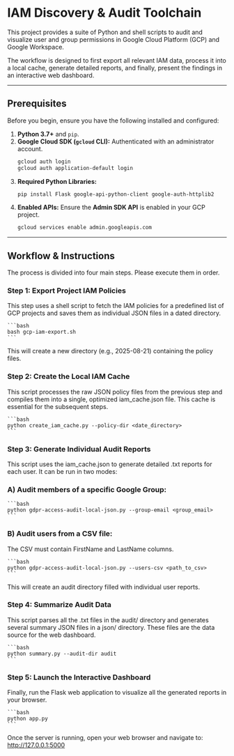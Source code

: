 # IAM Discovery & Audit Toolchain

This project provides a suite of Python and shell scripts to audit and visualize user and group permissions in Google Cloud Platform (GCP) and Google Workspace.

The workflow is designed to first export all relevant IAM data, process it into a local cache, generate detailed reports, and finally, present the findings in an interactive web dashboard.

---

## Prerequisites

Before you begin, ensure you have the following installed and configured:

1.  **Python 3.7+** and `pip`.
2.  **Google Cloud SDK (`gcloud` CLI):** Authenticated with an administrator account.
    ```bash
    gcloud auth login
    gcloud auth application-default login
    ```
3.  **Required Python Libraries:**
    ```bash
    pip install Flask google-api-python-client google-auth-httplib2
    ```
4.  **Enabled APIs:** Ensure the **Admin SDK API** is enabled in your GCP project.
    ```bash
    gcloud services enable admin.googleapis.com
    ```

---

## Workflow & Instructions

The process is divided into four main steps. Please execute them in order.

### Step 1: Export Project IAM Policies

This step uses a shell script to fetch the IAM policies for a predefined list of GCP projects and saves them as individual JSON files in a dated directory.

    ```bash
    bash gcp-iam-export.sh
    ```

This will create a new directory (e.g., 2025-08-21) containing the policy files.

### Step 2: Create the Local IAM Cache

This script processes the raw JSON policy files from the previous step and compiles them into a single, optimized iam_cache.json file. This cache is essential for the subsequent steps.

    ```bash
    python create_iam_cache.py --policy-dir <date_directory>
    ```


### Step 3: Generate Individual Audit Reports

This script uses the iam_cache.json to generate detailed .txt reports for each user. It can be run in two modes:

### A) Audit members of a specific Google Group:

    ```bash
    python gdpr-access-audit-local-json.py --group-email <group_email>
    ```

### B) Audit users from a CSV file:

The CSV must contain FirstName and LastName columns.

    ```bash
    python gdpr-access-audit-local-json.py --users-csv <path_to_csv>
    ```

This will create an audit directory filled with individual user reports.

### Step 4: Summarize Audit Data

This script parses all the .txt files in the audit/ directory and generates several summary JSON files in a json/ directory. These files are the data source for the web dashboard.

    ```bash
    python summary.py --audit-dir audit
    ```

### Step 5: Launch the Interactive Dashboard

Finally, run the Flask web application to visualize all the generated reports in your browser.

    ```bash
    python app.py
    ```

Once the server is running, open your web browser and navigate to:
http://127.0.0.1:5000
